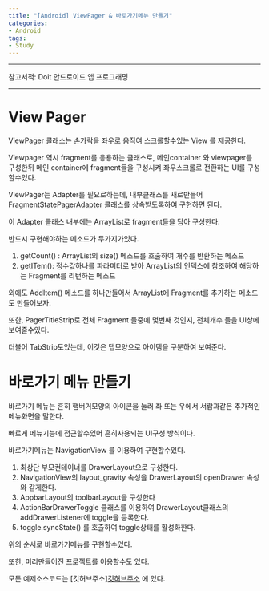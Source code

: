 ```yaml
---
title: "[Android] ViewPager & 바로가기메뉴 만들기"
categories:
- Android
tags:
- Study
---
```


---

참고서적: Doit 안드로이드 앱 프로그래밍

---

# View Pager
ViewPager 클래스는 손가락을 좌우로 움직여 스크롤할수있는 View 를 제공한다.

Viewpager 역시 fragment를 응용하는 클래스로, 메인container 와 viewpager를 구성한뒤 메인 container에 fragment들을 구성시켜 좌우스크롤로 전환하는 UI를 구성할수있다.

ViewPager는 Adapter를 필요로하는데, 내부클래스를 새로만들어 FragmentStatePagerAdapter 클래스를 상속받도록하여 구현하면 된다.

이 Adapter 클래스 내부에는 ArrayList로 fragment들을 담아 구성한다.

반드시 구현해야하는 메소드가 두가지가있다.

1. getCount() :  ArrayList의 size() 메소드를 호출하여 개수를 반환하는 메소드
2. getITem(): 정수값하나를 파라미터로 받아  ArrayList의 인덱스에 참조하여 해당하는 Fragment를 리턴하는 메소드

외에도 AddItem() 메소드를 하나만들어서 ArrayList에 Fragment를 추가하는 메소드도 만들어보자.

또한, PagerTitleStrip로 전체 Fragment 들중에 몇번째 것인지, 전체개수 들을 UI상에 보여줄수있다.

더불어 TabStrip도있는데, 이것은 탭모양으로 아이템을 구분하여 보여준다.


# 바로가기 메뉴 만들기

바로가기 메뉴는 흔히 햄버거모양의 아이콘을 눌러 좌 또는 우에서 서랍과같은 추가적인 메뉴화면을 말한다.

빠르게 메뉴기능에 접근할수있어 흔히사용되는 UI구성 방식이다.

바로가기메뉴는 NavigationView 를 이용하여 구현할수있다.

1. 최상단 부모컨테이너를 DrawerLayout으로 구성한다.
2. NavigationView의 layout_gravity 속성을 DrawerLayout의 openDrawer 속성와 같게한다.
3. AppbarLayout의 toolbarLayout을 구성한다
4. ActionBarDrawerToggle 클래스를 이용하여 DrawerLayout클래스의 addDrawerListener에 toggle을 등록한다.
5. toggle.syncState() 를 호출하여 toggle상태를 활성화한다.

위의 순서로 바로가기메뉴를 구현할수있다.

또한, 미리만들어진 프로젝트를 이용할수도 있다.


모든 예제소스코드는 [깃허브주소][깃허브주소](https://github.com/jowunnal/studyAndroid "github link") 에 있다.
